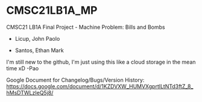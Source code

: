 # CMSC21LB1A_MP

CMSC21 LB1A Final Project - Machine Problem: Bills and Bombs

- Licup, John Paolo

- Santos, Ethan Mark

I'm still new to the github, I'm just using this like a cloud storage in the mean time xD -Pao

Google Document for Changelog/Bugs/Version History:
https://docs.google.com/document/d/1KZDVXW_HUMVXgprtILtNTd3ftZ_8_hMsDTWLzIeQ5j8/
